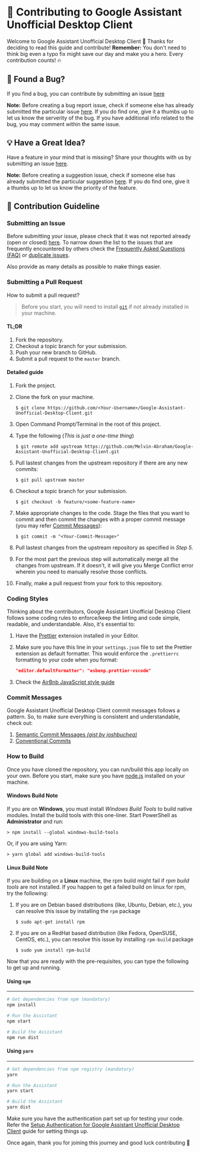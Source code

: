 # 🙌 Contributing to Google Assistant Unofficial Desktop Client

Welcome to Google Assistant Unofficial Desktop Client 👋 Thanks for deciding to read this guide and contribute!
**Remember:** You don't need to think big even a typo fix might save our day and make you a hero.
Every contribution counts! 🔥

## 🐛 Found a Bug?

If you find a bug, you can contribute by submitting an issue [here](https://github.com/Melvin-Abraham/Google-Assistant-Unofficial-Desktop-Client/issues/new?assignees=&labels=&template=bug_report.md&title=%F0%9F%90%9B+BUG%3A+)

**Note:** Before creating a bug report issue, check if someone else has already submitted the particular issue [here](https://github.com/Melvin-Abraham/Google-Assistant-Unofficial-Desktop-Client/issues). If you do find one, give it a thumbs up to let us know the serverity of the bug. If you have additional info related to the bug, you may comment within the same issue.

## 💡 Have a Great Idea?

Have a feature in your mind that is missing? Share your thoughts with us by submitting an issue [here](https://github.com/Melvin-Abraham/Google-Assistant-Unofficial-Desktop-Client/issues/new?assignees=&labels=&template=feature_request.md&title=%F0%9F%92%A1+FEATURE+REQUEST%3A+).

**Note:** Before creating a suggestion issue, check if someone else has already submitted the particular suggestion [here](https://github.com/Melvin-Abraham/Google-Assistant-Unofficial-Desktop-Client/issues). If you do find one, give it a thumbs up to let us know the priority of the feature.

## 📙 Contribution Guideline

### Submitting an Issue

Before submitting your issue, please check that it was not reported already (open or closed) [here](https://github.com/Melvin-Abraham/Google-Assistant-Unofficial-Desktop-Client/issues). To narrow down the list to the issues that are frequently encountered by others check the [Frequently Asked Questions (FAQ)](https://github.com/Melvin-Abraham/Google-Assistant-Unofficial-Desktop-Client/wiki/Frequently-Asked-Questions-(FAQ)) or [duplicate issues](https://github.com/Melvin-Abraham/Google-Assistant-Unofficial-Desktop-Client/issues?q=is%3Aissue+label%3Aduplicate+is%3Aclosed).

Also provide as many details as possible to make things easier.

### Submitting a Pull Request

How to submit a pull request?

> Before you start, you will need to install [`git`](https://git-scm.com/) if not already installed in your machine.

#### TL;DR

1. Fork the repository.
2. Checkout a topic branch for your submission.
3. Push your new branch to GitHub.
4. Submit a pull request to the `master` branch.

#### Detailed guide

1. Fork the project.

2. Clone the fork on your machine.

   ```console
   $ git clone https://github.com/<Your-Username>/Google-Assistant-Unofficial-Desktop-Client.git
   ```

3. Open Command Prompt/Terminal in the root of this project.

4. Type the following (_This is just a one-time thing_)

   ```console
   $ git remote add upstream https://github.com/Melvin-Abraham/Google-Assistant-Unofficial-Desktop-Client.git
   ```

5. Pull lastest changes from the upstream repository if there are any new commits:

   ```console
   $ git pull upstream master
   ```

6. Checkout a topic branch for your submission.

    ```console
    $ git checkout -b feature/<some-feature-name>
    ```

7. Make appropriate changes to the code. Stage the files that you want to commit and then commit the changes with a proper commit message (you may refer [Commit Messages](#Commit-Messages)):

   ```console
   $ git commit -m "<Your-Commit-Message>"
   ```

8. Pull lastest changes from the upstream repository as specified in _Step 5_.

9. For the most part the previous step will automatically merge all the changes from upstream. If it doesn't, it will give you Merge Conflict error wherein you need to manually resolve those conflicts.

10. Finally, make a pull request from your fork to this repository.

### Coding Styles

Thinking about the contributors, Google Assistant Unofficial Desktop Client follows some coding rules to enforce/keep the linting and code simple, readable, and understandable. Also, it's essential to:

1. Have the [Prettier](https://marketplace.visualstudio.com/items?itemName=esbenp.prettier-vscode) extension installed in your Editor.

2. Make sure you have this line in your `settings.json` file to set the Prettier extension as default formatter. This would enforce the `.prettierrc` formatting to your code when you format:

    ```json
    "editor.defaultFormatter": "esbenp.prettier-vscode"
    ```

3. Check the [AirBnb JavaScript style guide](https://github.com/airbnb/javascript)

### Commit Messages

Google Assistant Unofficial Desktop Client commit messages follows a pattern. So, to make sure everything is consistent and understandable, check out:

1. [Semantic Commit Messages _(gist by joshbuchea)_](https://gist.github.com/joshbuchea/6f47e86d2510bce28f8e7f42ae84c716)
2. [Conventional Commits](https://www.conventionalcommits.org/en/v1.0.0/)

### How to Build

Once you have cloned the repository, you can run/build this app locally on your own. Before you start, make sure you have [node.js](https://nodejs.org/) installed on your machine.

#### Windows Build Note

If you are on **Windows**, you must install _Windows Build Tools_ to build native modules. Install the build tools with this one-liner. Start PowerShell as **Administrator** and run:

```console
> npm install --global windows-build-tools
```

Or, if you are using Yarn:

```console
> yarn global add windows-build-tools
```

#### Linux Build Note

If you are building on a **Linux** machine, the rpm build might fail if *rpm build tools* are not installed. If you happen to get a failed build on linux for rpm, try the following:

1. If you are on Debian based distributions (like, Ubuntu, Debian, etc.), you can resolve this issue by installing the `rpm` package

   ```console
   $ sudo apt-get install rpm
   ```

2. If you are on a RedHat based distribution (like Fedora, OpenSUSE, CentOS, etc.), you can resolve this issue by installing `rpm-build` package

   ```console
   $ sudo yum install rpm-build
   ```

Now that you are ready with the pre-requisites, you can type the following to get up and running.

#### Using `npm`
----------------

```bash
# Get dependencies from npm (mandatory)
npm install

# Run the Assistant
npm start

# Build the Assistant
npm run dist
```

#### Using `yarn`
-----------------

```bash
# Get dependencies from npm registry (mandatory)
yarn

# Run the Assistant
yarn start

# Build the Assistant
yarn dist
```

Make sure you have the authentication part set up for testing your code. Refer the [Setup Authentication for Google Assistant Unofficial Desktop Client](https://github.com/Melvin-Abraham/Google-Assistant-Unofficial-Desktop-Client/wiki/Setup-Authentication-for-Google-Assistant-Unofficial-Desktop-Client) guide for setting things up.

Once again, thank you for joining this journey and good luck contributing 🙏
